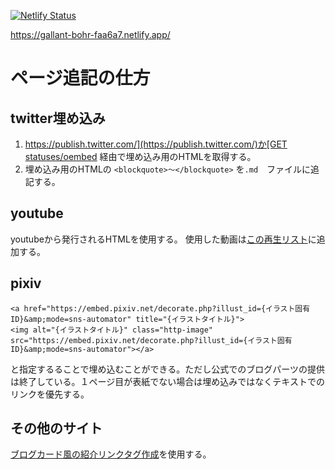 [![Netlify Status](https://api.netlify.com/api/v1/badges/f7d6a758-677b-42f9-8178-cd5a2a80c0bb/deploy-status)](https://app.netlify.com/sites/gallant-bohr-faa6a7/deploys)

https://gallant-bohr-faa6a7.netlify.app/

# ページ追記の仕方
## twitter埋め込み
1. [https://publish.twitter.com/](https://publish.twitter.com/)か[GET statuses/oembed](https://developer.twitter.com/en/docs/twitter-api/v1/tweets/post-and-engage/api-reference/get-statuses-oembed) 経由で埋め込み用のHTMLを取得する。
2. 埋め込み用のHTMLの `<blockquote>〜</blockquote>` を`.md`　ファイルに追記する。

## youtube
youtubeから発行されるHTMLを使用する。
使用した動画は[この再生リスト](https://www.youtube.com/playlist?list=PLfaxCAFIhb8BzUAjq95298WlSUgBO0_ck)に追加する。

## pixiv
```
<a href="https://embed.pixiv.net/decorate.php?illust_id={イラスト固有ID}&amp;mode=sns-automator" title="{イラストタイトル}">
<img alt="{イラストタイトル}" class="http-image" src="https://embed.pixiv.net/decorate.php?illust_id={イラスト固有ID}&amp;mode=sns-automator"></a>
```
と指定するることで埋め込むことができる。ただし公式でのブログパーツの提供は終了している。１ページ目が表紙でない場合は埋め込みではなくテキストでのリンクを優先する。

## その他のサイト
[ブログカード風の紹介リンクタグ作成](https://matsmoto.jp/tool/link-001/)を使用する。
